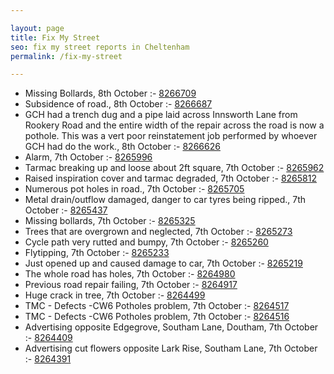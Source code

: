 ```yaml
---

layout: page
title: Fix My Street
seo: fix my street reports in Cheltenham
permalink: /fix-my-street

---
```


<!-- fix_marker starts -->

- Missing Bollards, 8th October :- [8266709](https://www.fixmystreet.com/report/8266709)
- Subsidence of road., 8th October :- [8266687](https://www.fixmystreet.com/report/8266687)
- GCH had a trench dug and a pipe laid across Innsworth Lane from Rookery Road and the entire width of the repair across the road is now a pothole. This was a vert poor reinstatement job performed by whoever GCH had do the work., 8th October :- [8266626](https://www.fixmystreet.com/report/8266626)
- Alarm, 7th October :- [8265996](https://www.fixmystreet.com/report/8265996)
- Tarmac breaking up and loose about 2ft square, 7th October :- [8265962](https://www.fixmystreet.com/report/8265962)
- Raised inspiration cover and tarmac degraded, 7th October :- [8265812](https://www.fixmystreet.com/report/8265812)
- Numerous pot holes in road., 7th October :- [8265705](https://www.fixmystreet.com/report/8265705)
- Metal drain/outflow damaged, danger to car tyres being ripped., 7th October :- [8265437](https://www.fixmystreet.com/report/8265437)
- Missing bollards, 7th October :- [8265325](https://www.fixmystreet.com/report/8265325)
- Trees that are overgrown and neglected, 7th October :- [8265273](https://www.fixmystreet.com/report/8265273)
- Cycle path very rutted and bumpy, 7th October :- [8265260](https://www.fixmystreet.com/report/8265260)
- Flytipping, 7th October :- [8265233](https://www.fixmystreet.com/report/8265233)
- Just opened up and caused damage to car, 7th October :- [8265219](https://www.fixmystreet.com/report/8265219)
- The whole road has holes, 7th October :- [8264980](https://www.fixmystreet.com/report/8264980)
- Previous road repair failing, 7th October :- [8264917](https://www.fixmystreet.com/report/8264917)
- Huge crack in tree, 7th October :- [8264499](https://www.fixmystreet.com/report/8264499)
- TMC - Defects -CW6 Potholes  problem, 7th October :- [8264517](https://www.fixmystreet.com/report/8264517)
- TMC - Defects -CW6 Potholes  problem, 7th October :- [8264516](https://www.fixmystreet.com/report/8264516)
- Advertising opposite Edgegrove, Southam Lane, Doutham, 7th October :- [8264409](https://www.fixmystreet.com/report/8264409)
- Advertising cut flowers opposite Lark Rise, Southam Lane, 7th October :- [8264391](https://www.fixmystreet.com/report/8264391)

<!-- fix_marker ends -->